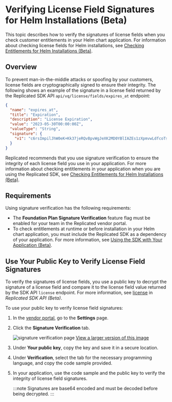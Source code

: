# Verifying License Field Signatures for Helm Installations (Beta)

This topic describes how to verify the signatures of license fields when you check customer entitlements in your Helm chart application. For information about checking license fields for Helm installations, see [Checking Entitlements for Helm Installations (Beta)](licenses-reference-helm).

## Overview

To prevent man-in-the-middle attacks or spoofing by your customers, license fields are cryptographically signed to ensure their integrity. The following shows an example of the signature in a license field returned by the Replicated SDK API `api/vq/license/fields/expires_at` endpoint:

```json
{
  "name": "expires_at",
  "title": "Expiration",
  "description": "License Expiration",
  "value": "2023-05-30T00:00:00Z",
  "valueType": "String",
  "signature": {
    "v1": "c6rsImpilJhW0eK+Kk37jeRQvBpvWgJeXK2MD0YBlIAZEs1zXpmvwLdfcoTsZMOj0lZbxkPN5dPhEPIVcQgrzfzwU5HIwQbwc2jwDrLBQS4hGOKdxOWXnBUNbztsHXMqlAYQsmAhspRLDhBiEoYpFV/8oaaAuNBrmRu/IVAW6ahB4KtP/ytruVdBup3gn1U/uPAl5lhzuBifaW+NDFfJxAX..."
  }
}
```

Replicated recommends that you use signature verification to ensure the integrity of each license field you use in your application. For more information about checking entitlements in your application when you are using the Replicated SDK, see [Checking Entitlements for Helm Installations (Beta)](licenses-reference-helm).

## Requirements

Using signature verification has the following requirements:

* The **Foundation Plan Signature Verification** feature flag must be enabled for your team in the Replicated vendor portal.
* To check entitlements at runtime or before installation in your Helm chart application, you must include the Replicated SDK as a dependency of your application. For more information, see [Using the SDK with Your Application (Beta)](replicated-sdk-using).

## Use Your Public Key to Verify License Field Signatures

To verify the signatures of license fields, you use a public key to decrypt the signature of a license field and compare it to the license field value returned by the SDK API `license` endpoint. For more information, see [license](/reference/replicated-sdk-apis#license) in _Replicated SDK API (Beta)_.

To use your public key to verify license field signatures:

1. In the [vendor portal](https://vendor.replicated.com), go to the **Settings** page.

1. Click the **Signature Verification** tab.

   ![signature verification page](/images/signature-verification.png)
   [View a larger version of this image](/images/signature-verification.png)

1. Under **Your public key**, copy the key and save it in a secure location.

1. Under **Verification**, select the tab for the necessary programming language, and copy the code sample provided.

1. In your application, use the code sample and the public key to verify the integrity of license field signatures.

   :::note
   Signatures are base64 encoded and must be decoded before being decrypted.
   :::